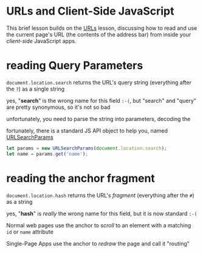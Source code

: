 # URLs and Client-Side JavaScript

This brief lesson builds on the [URLs](/lessons/www/urls) lesson, discussing how to read and use the current page's URL (the contents of the address bar) from inside your *client-side* JavaScript apps.

# reading Query Parameters

`document.location.search` returns the URL's query string (everything after the `?`) as a single string

yes, "**search**" is the wrong name for this field `:-(`, but "search" and "query" are pretty synonymous, so it's not so bad

unfortunately, you need to parse the string into parameters, decoding the 

fortunately, there is a standard JS API object to help you, named [URLSearchParams](https://developer.mozilla.org/en-US/docs/Web/API/URLSearchParams)

```js
let params = new URLSearchParams(document.location.search);
let name = params.get('name');
```

# reading the anchor fragment

`document.location.hash` returns the URL's *fragment* (everything after the `#`) as a string

yes, "**hash**" is *really* the wrong name for this field, but it is now standard `:-(`

Normal web pages use the anchor to *scroll* to an element with a matching `id` or `name` attribute

Single-Page Apps use the anchor to *redraw* the page and call it "routing"

